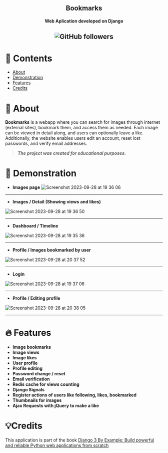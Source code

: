 <h2 align="center">Bookmarks</h2>
<h4 align="center">Web Aplication developed on Django</h4>
<h2 align="center">
<img alt="GitHub followers" src="https://img.shields.io/github/followers/Alfareiza?label=Follow%20me%20%3A%29&style=social">
</h2>

# 📖 Contents
<ul>
  <li><a href="#-about">About</a></li>
  <li><a href="#-demonstration">Demonstration</a></li>
  <li><a href="#-features">Features</a></li>
  <li><a href="#credits">Credits</a></li>
</ul>

# 📃 About

**Bookmarks** is a webapp where you can search for images through internet (external sites), bookmark them, and access them as needed.
Each image can be viewed in detail along, and users can optionally leave a like.
Additionally, the website enables users edit an account, reset lost passwords, and verify email addresses.

> ***The project was created for educational purposes.***

# 🌄 Demonstration

* **Images page**
  ![Screenshot 2023-09-28 at 19 36 06](https://github.com/Alfareiza/bookmarks/assets/63620799/29a18626-a718-4ea1-b5d3-8a0014b7bbeb)
<hr>

* **Images / Detail (Showing views and likes)**

![Screenshot 2023-09-28 at 19 36 50](https://github.com/Alfareiza/bookmarks/assets/63620799/565c5586-2b1f-4235-96a7-c7995bfda377)
<hr>

* **Dashboard / Timeline**

![Screenshot 2023-09-28 at 19 35 36](https://github.com/Alfareiza/bookmarks/assets/63620799/b0e49ef6-8784-470f-9806-b58c58f5b4d2)
<hr>

* **Profile / Images bookmarked by user**

![Screenshot 2023-09-28 at 20 37 52](https://github.com/Alfareiza/bookmarks/assets/63620799/2a9745d0-47c6-4429-b6b9-18808d864249)
<hr>


* **Login**

![Screenshot 2023-09-28 at 19 37 06](https://github.com/Alfareiza/bookmarks/assets/63620799/49f47478-f885-4dec-9e3a-0c4c28abebeb)
<hr>

* **Profile / Editing profile**

![Screenshot 2023-09-28 at 20 38 05](https://github.com/Alfareiza/bookmarks/assets/63620799/05862a0c-6e17-4c6c-a0b6-9e8b87e5b6d0)
<hr>

# 🔥 Features

* **Image bookmarks**
* **Image views**
* **Image likes**
* **User profile**
* **Profile editing**
* **Password change / reset**
* **Email verification**
* **Redis cache for views counting**
* **Django Signals**
* **Register actions of users like following, likes, bookmarked**
* **Thumbnails for images**
* **Ajax Requests with jQuery to  make a like**

# 💡Credits

This application is part of the book [Django 3 By Example: Build powerful and reliable Python web applications from scratch](https://www.amazon.com/-/es/Antonio-Mele/dp/1838981950)
